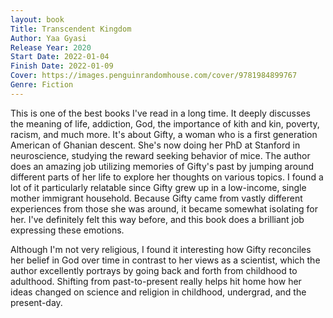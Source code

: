 ```yaml
---
layout: book
Title: Transcendent Kingdom
Author: Yaa Gyasi
Release Year: 2020
Start Date: 2022-01-04
Finish Date: 2022-01-09
Cover: https://images.penguinrandomhouse.com/cover/9781984899767
Genre: Fiction
---
```

This is one of the best books I've read in a long time. It deeply discusses the meaning of life, addiction, God, the importance of kith and kin, poverty, racism, and much more. It's about Gifty, a woman who is a first generation American of Ghanian descent. She's now doing her PhD at Stanford in neuroscience, studying the reward seeking behavior of mice. The author does an amazing job utilizing memories of Gifty's past by jumping around different parts of her life to explore her thoughts on various topics. I found a lot of it particularly relatable since Gifty grew up in a low-income, single mother immigrant household. Because Gifty came from vastly different experiences from those she was around, it became somewhat isolating for her. I've definitely felt this way before, and this book does a brilliant job expressing these emotions.  

  
Although I'm not very religious, I found it interesting how Gifty reconciles her belief in God over time in contrast to her views as a scientist, which the author excellently portrays by going back and forth from childhood to adulthood.  Shifting from past-to-present really helps hit home how her ideas changed on science and religion in childhood, undergrad, and the present-day.
